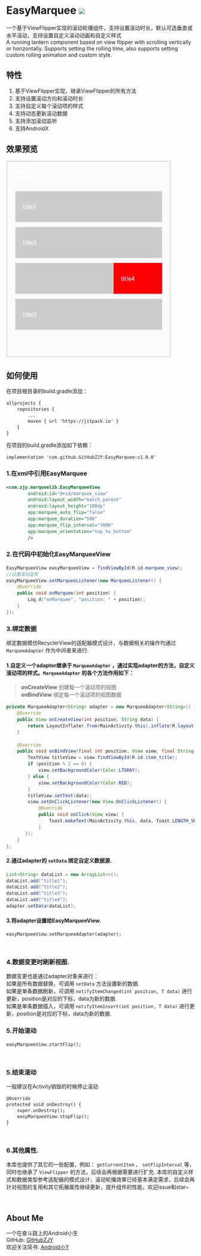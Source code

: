 # EasyMarquee [![](https://jitpack.io/v/GitHubZJY/EasyMarquee.svg)](https://jitpack.io/#GitHubZJY/EasyMarquee)
一个基于ViewFlipper实现的滚动轮播组件，支持设置滚动时长，默认可选垂直或水平滚动，支持设置自定义滚动动画和自定义样式<br/>
A running lantern component based on view flipper with scrolling vertically or horizontally. Supports setting the rolling time, also supports setting custom rolling animation and custom style.

## 特性
1. 基于ViewFlipper实现，继承ViewFlipper的所有方法 <br/>
2. 支持设置滚动方向和滚动时长 <br/>
3. 支持自定义每个滚动项的样式 <br/>
4. 支持动态更新滚动数据 <br/>
5. 支持添加滚动监听 <br/>
5. 支持AndroidX <br/>

## 效果预览
![](https://github.com/GitHubZJY/EasyMarquee/blob/master/preview/easy_marquee.gif)

## 如何使用
在项目根目录的build.gradle添加：
```
allprojects {
    repositories {
        ...
        maven { url 'https://jitpack.io' }
    }
}
```

在项目的build.gradle添加如下依赖：
```
implementation 'com.github.GitHubZJY:EasyMarquee:v1.0.0'
```

### 1.在xml中引用EasyMarquee

```xml
<com.zjy.marqueelib.EasyMarqueeView
        android:id="@+id/marquee_view"
        android:layout_width="match_parent"
        android:layout_height="100dp"
        app:marquee_auto_flip="false"
        app:marquee_duration="500"
        app:marquee_flip_interval="3000"
        app:marquee_orientation="top_to_bottom"
        />
```

### 2.在代码中初始化EasyMarqueeView
```java
EasyMarqueeView easyMarqueeView = findViewById(R.id.marquee_view);
//设置滚动监听
easyMarqueeView.setMarqueeListener(new MarqueeListener() {
    @Override
    public void onMarquee(int position) {
        Log.d("onMarquee", "position: " + position);
    }
});
```

### 3.绑定数据
绑定数据模仿RecyclerView的适配器模式设计，与数据相关的操作均通过 `MarqueeAdapter` 作为中间者来进行.
#### 1.自定义一个adapter继承于 `MarqueeAdapter` ，通过实现adapter的方法，自定义滚动项的样式。`MarqueeAdapter` 的各个方法作用如下：
>**onCreateView** 创建每一个滚动项的视图 <br/>
**onBindView** 绑定每一个滚动项的视图数据

```java
private MarqueeAdapter<String> adapter = new MarqueeAdapter<String>() {
    @Override
    public View onCreateView(int position, String data) {
        return LayoutInflater.from(MainActivity.this).inflate(R.layout.item_layout, null);
    }

    @Override
    public void onBindView(final int position, View view, final String data) {
        TextView titleView = view.findViewById(R.id.item_title);
        if (position % 2 == 0) {
            view.setBackgroundColor(Color.LTGRAY);
        } else {
            view.setBackgroundColor(Color.RED);
        }
        titleView.setText(data);
        view.setOnClickListener(new View.OnClickListener() {
            @Override
            public void onClick(View view) {
                Toast.makeText(MainActivity.this, data, Toast.LENGTH_SHORT).show();
            }
       });
    }
};
```

#### 2.通过adapter的 `setData` 绑定自定义数据源.

```java
List<String> dataList = new ArrayList<>();
dataList.add("title1");
dataList.add("title2");
dataList.add("title3");
dataList.add("title4");
adapter.setData(dataList);
```

#### 3.将adapter设置给EasyMarqueeView.

```
easyMarqueeView.setMarqueeAdapter(adapter);
```
&nbsp;
### 4.数据变更时刷新视图.
数据变更也是通过adapter对象来进行：<br/>
如果是所有数据替换，可调用 `setData` 方法设置新的数据. <br/>
如果是单条数据刷新，可调用 `notifyItemChanged(int position, T data)` 进行更新，position是对应的下标，data为新的数据. <br/>
如果是单条数据插入，可调用 `notifyItemInsert(int position, T data)` 进行更新，position是对应的下标，data为新的数据.
&nbsp;
### 5.开始滚动
```
easyMarqueeView.startFlip();
```
&nbsp;
### 5.结束滚动
一般建议在Activity销毁的时候停止滚动
```
@Override
protected void onDestroy() {
    super.onDestroy();
    easyMarqueeView.stopFlip();
}
```
&nbsp;
### 6.其他属性.
本库也提供了其它的一些配置，例如： `getCurrentItem` 、 `setFlipInterval` 等，同时也继承了 `ViewFlipper` 的方法，后续会再根据需要进行扩充.
本库的自定义样式和数据类型参考适配器的模式设计，滚动轮播效果已经基本满足需求，后续会再针对视图的复用和其它拓展属性继续更新，提升组件的性能，欢迎issue和star~

&nbsp;
## About Me
一个在奋斗路上的Android小生 <br/>
GitHub: [GitHubZJY](https://github.com/GitHubZJY) <br/>
欢迎关注简书: [Android小Y](https://www.jianshu.com/u/4cb2688ddf31)
